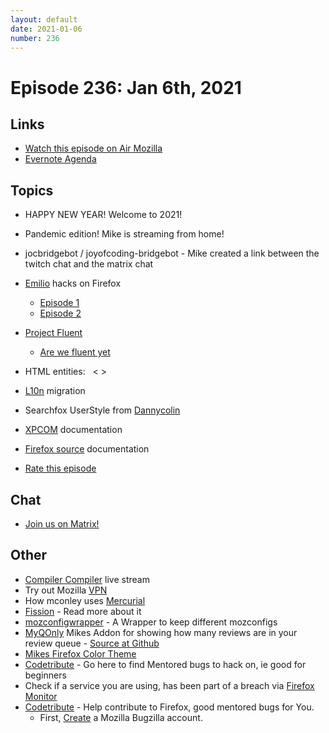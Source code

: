 ```yaml
---
layout: default
date: 2021-01-06
number: 236
---
```


# Episode 236: Jan 6th, 2021

## Links
* [Watch this episode on Air Mozilla](https://mzl.la/joy-of-coding-2021-01-06)
* [Evernote Agenda](https://www.evernote.com/shard/s434/client/snv?noteGuid=c3ecc560-f158-960d-5618-03d46f39f700&noteKey=f9b65db89ec507148bd6e30d09133c7e&sn=https%3A%2F%2Fwww.evernote.com%2Fshard%2Fs434%2Fsh%2Fc3ecc560-f158-960d-5618-03d46f39f700%2Ff9b65db89ec507148bd6e30d09133c7e&title=January%2B6th%252C%2B2021%2B-%2BEpisode%2B236)

## Topics
* HAPPY NEW YEAR! Welcome to 2021!
* Pandemic edition! Mike is streaming from home!
* jocbridgebot / joyofcoding-bridgebot - Mike created a link between the twitch chat and the matrix chat
* [Emilio](https://www.youtube.com/channel/UCYbsdvH4_52BFAijFVgYGgA) hacks on Firefox
  - [Episode 1](https://www.youtube.com/watch?v=6sHW_agCNmk)
  - [Episode 2](https://www.youtube.com/watch?v=fncYU9Y4LQg)
* [Project Fluent](https://www.projectfluent.org/)
  - [Are we fluent yet](https://www.arewefluentyet.com/)
* HTML entities: &nbsp; &lt; &gt;
* [L10n](https://firefox-source-docs.mozilla.org/l10n/migrations/index.html) migration
* Searchfox UserStyle from [Dannycolin](https://github.com/dannycolin/searchfox-sidebar/)
* [XPCOM](https://developer.mozilla.org/en-US/docs/Mozilla/Tech/XPCOM) documentation
* [Firefox source](https://firefox-source-docs.mozilla.org/) documentation

* [Rate this episode](https://forms.gle/XWopDP6T1nKFCy9v5)

## Chat
* [Join us on Matrix!](https://matrix.to/#/!enWuAmKDOEEPYejXRk:mozilla.org?via=mozilla.org&via=raim.ist)

## Other
* [Compiler Compiler](https://www.twitch.tv/codehag) live stream
* Try out Mozilla [VPN](https://vpn.mozilla.org/)
* How mconley uses [Mercurial](https://mikeconley.github.io/documents/How_mconley_uses_Mercurial_for_Mozilla_code)
* [Fission](https://firefox-source-docs.mozilla.org/dom/dom/Fission.html) - Read more about it
* [mozconfigwrapper](https://github.com/ahal/mozconfigwrapper) - A Wrapper to keep different mozconfigs
* [MyQOnly](https://addons.mozilla.org/en-US/firefox/addon/myqonly/) Mikes Addon for showing how many reviews are in your review queue - [Source at Github](https://github.com/mikeconley/myqonly)
* [Mikes Firefox Color Theme](https://addons.mozilla.org/en-US/firefox/addon/electricbluegaloo/)
* [Codetribute](https://codetribute.mozilla.org/) - Go here to find Mentored bugs to hack on, ie good for beginners
* Check if a service you are using, has been part of a breach via [Firefox Monitor](https://monitor.firefox.com/breaches)
* [Codetribute](https://codetribute.mozilla.org/) - Help contribute to Firefox, good mentored bugs for You.
  - First, [Create](https://bugzilla.mozilla.org/createaccount.cgi) a Mozilla Bugzilla account.

